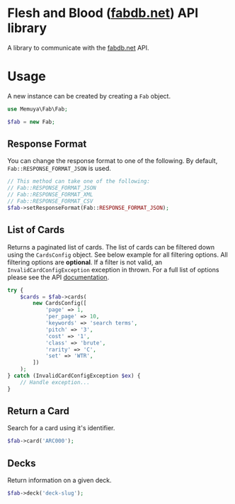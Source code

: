 
# Flesh and Blood ([fabdb.net](https://fabdb.net/resources/api)) API library
A library to communicate with the [fabdb.net](https://fabdb.net/resources/api) API.
# Usage
A new instance can be created by creating a `Fab` object.

```php
use Memuya\Fab\Fab;

$fab = new Fab;
```

## Response Format
You can change the response format to one of the following. By default, `Fab::RESPONSE_FORMAT_JSON` is used.

```php
// This method can take one of the following:
// Fab::RESPONSE_FORMAT_JSON
// Fab::RESPONSE_FORMAT_XML
// Fab::RESPONSE_FORMAT_CSV
$fab->setResponseFormat(Fab::RESPONSE_FORMAT_JSON);
```

    

## List of Cards
Returns a paginated list of cards. The list of cards can be filtered down using the `CardsConfig` object. See below example for all filtering options. All filtering options are **optional**. If a filter is not valid, an `InvalidCardConfigException` exception in thrown.
For a full list of options please see the API [documentation](https://fabdb.net/resources/api).

```php
try {
    $cards = $fab->cards(
        new CardsConfig([
            'page' => 1,
            'per_page' => 10,
            'keywords' => 'search terms',
            'pitch' => '3',
            'cost' => '1',
            'class' => 'brute',
            'rarity' => 'C',
            'set' => 'WTR',
        ])
    );
} catch (InvalidCardConfigException $ex) {
    // Handle exception...
}
```

## Return a Card
Search for a card using it's identifier.

```php
$fab->card('ARC000');
```

## Decks
Return information on a given deck.

```php
$fab->deck('deck-slug');
```